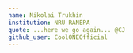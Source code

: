 ```yaml
---
name: Nikolai Trukhin
institution: NRU RANEPA
quote: ...here we go again... @CJ
github_user: CoolONEOfficial
---
```

